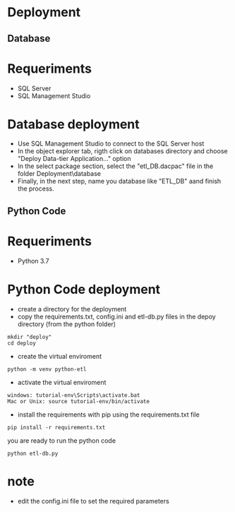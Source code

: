 # Deployment

## Database 

# Requeriments
- SQL Server 
- SQL Management Studio

# Database deployment
- Use SQL Management Studio to connect to the SQL Server host
- In the object explorer tab, rigth click on databases directory and choose "Deploy Data-tier Application..." option
- In the select package section, select the "etl_DB.dacpac" file in the folder Deployment\database
- Finally, in the next step, name you database like "ETL_DB" aand finish the process.

## Python Code

# Requeriments
- Python 3.7

# Python Code deployment
- create a directory for the deployment
- copy the requirements.txt, config.ini and etl-db.py files in the depoy directory (from the python folder)
```
mkdir "deploy"
cd deploy
```
- create the virtual enviroment
```
python -m venv python-etl
```
- activate the virtual enviroment
```
windows: tutorial-env\Scripts\activate.bat
Mac or Unix: source tutorial-env/bin/activate
```
- install the requirements with pip using the requirements.txt file
```
pip install -r requirements.txt
```
you are ready to run the python code
```
python etl-db.py
```

# note
- edit the config.ini file to set the required parameters